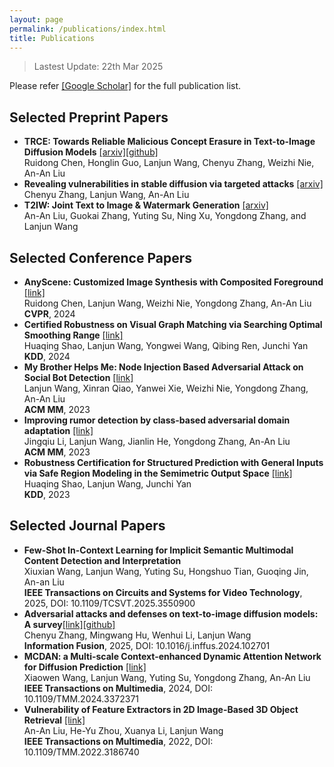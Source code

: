 ```yaml
---
layout: page
permalink: /publications/index.html
title: Publications
---
```


> Lastest Update: 22th Mar 2025&nbsp;

Please refer [[Google Scholar]](https://scholar.google.com/citations?hl=zh-CN&user=-uhnrYUAAAAJ) for the full publication list.

## Selected Preprint Papers
- **TRCE: Towards Reliable Malicious Concept Erasure in Text-to-Image Diffusion Models** [[arxiv]](https://arxiv.org/abs/2503.07389)[[github]](https://github.com/ddgoodgood/TRCE) <br>Ruidong Chen, Honglin Guo, Lanjun Wang, Chenyu Zhang, Weizhi Nie, An-An Liu<br>
- **Revealing vulnerabilities in stable diffusion via targeted attacks** [[arxiv]](https://arxiv.org/pdf/2401.08725v1.pdf) <br>Chenyu Zhang, Lanjun Wang, An-An Liu<br>
- **T2IW: Joint Text to Image & Watermark Generation** [[arxiv]](https://arxiv.org/pdf/2309.03815.pdf) <br>An-An Liu, Guokai Zhang, Yuting Su, Ning Xu, Yongdong Zhang, and Lanjun Wang<br>


## Selected Conference Papers
- **AnyScene: Customized Image Synthesis with Composited Foreground**  [[link]](https://openaccess.thecvf.com/content/CVPR2024/papers/Chen_AnyScene_Customized_Image_Synthesis_with_Composited_Foreground_CVPR_2024_paper.pdf) <br>Ruidong Chen, Lanjun Wang, Weizhi Nie, Yongdong Zhang, An-An Liu<br> **CVPR**, 2024
- **Certified Robustness on Visual Graph Matching via Searching Optimal Smoothing Range** [[link]](https://dl.acm.org/doi/10.1145/3637528.3671852) <br>Huaqing Shao, Lanjun Wang, Yongwei Wang, Qibing Ren, Junchi Yan<br> **KDD**, 2024
- **My Brother Helps Me: Node Injection Based Adversarial Attack on Social Bot Detection** [[link]](https://dl.acm.org/doi/abs/10.1145/3581783.3612396) <br>Lanjun Wang, Xinran Qiao, Yanwei Xie, Weizhi Nie, Yongdong Zhang, An-An Liu<br> **ACM MM**, 2023
- **Improving rumor detection by class-based adversarial domain adaptation** [[link]](https://dl.acm.org/doi/abs/10.1145/3581783.3612501) <br>Jingqiu Li, Lanjun Wang, Jianlin He, Yongdong Zhang, An-An Liu<br> **ACM MM**, 2023
- **Robustness Certification for Structured Prediction with General Inputs via Safe Region Modeling in the Semimetric Output Space** [[link]](https://dl.acm.org/doi/abs/10.1145/3580305.3599493) <br>Huaqing Shao, Lanjun Wang, Junchi Yan<br> **KDD**, 2023


## Selected Journal Papers
- **Few-Shot In-Context Learning for Implicit Semantic Multimodal Content Detection and Interpretation** <br>Xiuxian Wang, Lanjun Wang, Yuting Su, Hongshuo Tian, Guoqing Jin, An-an Liu<br>**IEEE Transactions on Circuits and Systems for Video Technology**, 2025, DOI: 10.1109/TCSVT.2025.3550900
- **Adversarial attacks and defenses on text-to-image diffusion models: A survey**[[link]](https://doi.org/10.1016/j.inffus.2024.102701)[[github]](https://github.com/datar001/Awesome-AD-on-T2IDM) <br>Chenyu Zhang, Mingwang Hu, Wenhui Li, Lanjun Wang<br>**Information Fusion**, 2025, DOI: 10.1016/j.inffus.2024.102701
- **MCDAN: a Multi-scale Context-enhanced Dynamic Attention Network for Diffusion Prediction** [[link]](https://ieeexplore.ieee.org/document/10457949) <br>Xiaowen Wang, Lanjun Wang, Yuting Su, Yongdong Zhang, An-An Liu<br>**IEEE Transactions on Multimedia**, 2024, DOI: 10.1109/TMM.2024.3372371
- **Vulnerability of Feature Extractors in 2D Image-Based 3D Object Retrieval** [[link]](https://ieeexplore.ieee.org/abstract/document/9808336) <br>An-An Liu, He-Yu Zhou, Xuanya Li, Lanjun Wang <br>**IEEE Transactions on Multimedia**, 2022, DOI: 10.1109/TMM.2022.3186740
